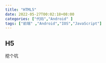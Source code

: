 ```yaml
---
title: "HTML5"
date: 2022-05-27T00:02:18+08:00
categories: ["代码","Android" ]
tags: ["前端" ,"Android","IOS","JavaScript"]
---
```




## H5
挖个坑
